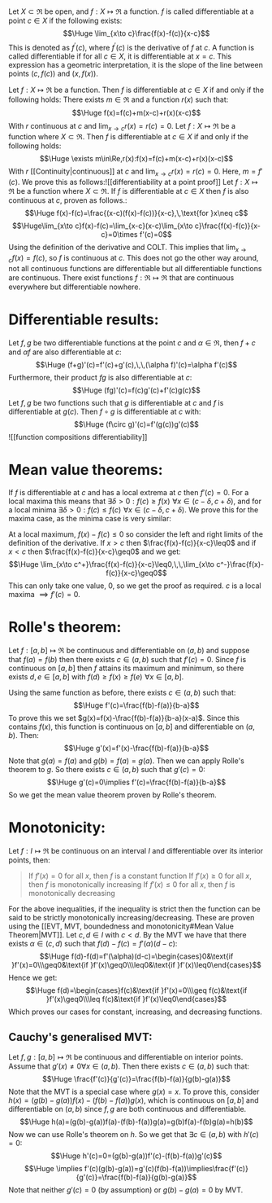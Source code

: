 
Let $X\subset\Re$ be open, and $f:X\mapsto\Re$  a function. $f$ is called differentiable at a point $c\in X$ if the following exists:$$\Huge \lim_{x\to c}\frac{f(x)-f(c)}{x-c}$$This is denoted as $f^\prime(c)$, where $f^\prime(c)$ is the derivative of $f$ at $c$. A function is called differentiable if for all $c\in X$, it is differentiable at $x=c$. This expression has a geometric interpretation, it is the slope of the line between points $(c,f(c))$ and $(x,f(x))$.

Let $f:X\mapsto\Re$ be a function. Then $f$ is differentiable at $c\in X$ if and only if the following holds: There exists $m\in\Re$ and a function $r(x)$ such that:$$\Huge f(x)=f(c)+m(x-c)+r(x)(x-c)$$With $r$ continuous at $c$ and $\lim_{x\to c}r(x)=r(c)=0$. Let $f:X\mapsto\Re$ be a function where $X\subset\Re$. Then $f$ is differentiable at $c\in X$ if and only if the following holds:$$\Huge \exists m\in\Re,r(x):f(x)=f(c)+m(x-c)+r(x)(x-c)$$With $r$ [[Continuity|continuous]] at $c$ and $\lim_{x\to c}r(x)=r(c)=0$. Here, $m=f'(c)$. We prove this as follows:![[differentiability at a point proof]]
Let $f:X\mapsto\Re$ be a function where $X\subset\Re$. If $f$ is differentiable at $c\in X$ then $f$ is also continuous at $c$, proven as follows.:$$\Huge f(x)-f(c)=\frac{(x-c)(f(x)-f(c))}{x-c},\,\text{for }x\neq c$$$$\Huge\lim_{x\to c}f(x)-f(c)=\lim_{x-c}(x-c)\lim_{x\to c}\frac{f(x)-f(c)}{x-c}=0\times f'(c)=0$$Using the definition of the derivative and COLT. This implies that $\lim_{x\to c}f(x)=f(c)$, so $f$ is continuous at $c$. This does not go the other way around, not all continuous functions are differentiable but all differentiable functions are continuous. There exist functions $f:\Re\mapsto\Re$ that are continuous everywhere but differentiable nowhere.

# Differentiable results:

Let $f,g$ be two differentiable functions at the point $c$ and $\alpha\in\Re$, then $f+c$ and $\alpha f$ are also differentiable at $c$:$$\Huge (f+g)'(c)=f'(c)+g'(c),\,\,(\alpha f)'(c)=\alpha f'(c)$$Furthermore, their product $fg$ is also differentiable at $c$:$$\Huge (fg)'(c)=f(c)g'(c)+f'(c)g(c)$$
Let $f,g$ be two functions such that $g$ is differentiable at $c$ and $f$ is differentiable at $g(c)$. Then $f\circ g$ is differentiable at $c$ with:$$\Huge  (f\circ g)'(c)=f'(g(c))g'(c)$$![[function compositions differentiability]]
# Mean value theorems:

If $f$ is differentiable at $c$ and has a local extrema at $c$ then $f'(c)=0$. For a local maxima this means that $\exists\delta>0:f(c)\geq f(x)\,\,\forall x\in(c-\delta,c+\delta)$, and for a local minima $\exists\delta>0:f(c)\leq f(c)\,\,\forall x\in(c-\delta,c+\delta)$. We prove this for the maxima case, as the minima case is very similar: 

At a local maximum, $f(x)-f(c)\leq0$ so consider the left and right limits of the definition of the derivative. If $x>c$ then $\frac{f(x)-f(c)}{x-c}\leq0$ and if $x<c$ then $\frac{f(x)-f(c)}{x-c}\geq0$ and we get:$$\Huge \lim_{x\to c^+}\frac{f(x)-f(c)}{x-c}\leq0,\,\,\lim_{x\to c^-}\frac{f(x)-f(c)}{x-c}\geq0$$This can only take one value, $0$, so we get the proof as required. $c$  is a local maxima $\implies f'(c)=0$.

# Rolle's theorem:

Let $f:[a,b]\mapsto\Re$ be continuous and differentiable on $(a,b)$ and suppose that $f(a)=f(b)$ then there exists $c\in(a,b)$ such that $f'(c)=0$. Since $f$ is continuous on $[a,b]$ then $f$ attains its maximum and minimum, so there exists $d,e\in[a,b]$ with $f(d)\geq f(x)\geq f(e)\,\,\forall x\in[a,b]$.

Using the same function as before, there exists $c\in(a,b)$ such that:$$\Huge f'(c)=\frac{f(b)-f(a)}{b-a}$$To prove this we set $g(x)=f(x)-\frac{f(b)-f(a)}{b-a}(x-a)$. Since this contains $f(x)$, this function is continuous on $[a,b]$ and differentiable on $(a,b)$. Then:$$\Huge g'(x)=f'(x)-\frac{f(b)-f(a)}{b-a}$$Note that $g(a)=f(a)$ and $g(b)=f(a)=g(a)$. Then we can apply Rolle's theorem to $g$. So there exists $c\in(a,b)$ such that $g'(c)=0$:$$\Huge g'(c)=0\implies f'(c)=\frac{f(b)-f(a)}{b-a}$$So we get the mean value theorem proven by Rolle's theorem.

# Monotonicity:

Let $f:I\mapsto\Re$ be continuous on an interval $I$ and differentiable over its interior points, then:
> If $f'(x)=0$ for all $x$, then $f$ is a constant function
> If $f'(x)\geq0$ for all $x$, then $f$ is monotonically increasing
> If $f'(x)\leq0$ for all $x$, then $f$ is monotonically decreasing

For the above inequalities, if the inequality is strict then the function can be said to be strictly monotonically increasing/decreasing. These are proven using the [[EVT, MVT, boundedness and monotonicity#Mean Value Theorem|MVT]]. Let $c,d\in I$ with $c<d$. By the MVT we have that there exists $\alpha\in(c,d)$ such that $f(d)-f(c)=f'(\alpha)(d-c)$:$$\Huge f(d)-f(d)=f'(\alpha)(d-c)=\begin{cases}0&\text{if }f'(x)=0\\\geq0&\text{if }f'(x)\geq0\\\leq0&\text{if }f'(x)\leq0\end{cases}$$Hence we get:$$\Huge f(d)=\begin{cases}f(c)&\text{if }f'(x)=0\\\geq f(c)&\text{if }f'(x)\geq0\\\leq f(c)&\text{if }f'(x)\leq0\end{cases}$$Which proves our cases for constant, increasing, and decreasing functions.

## Cauchy's generalised MVT:
Let $f,g:[a,b]\mapsto\Re$ be continuous and differentiable on interior points. Assume that $g'(x)\neq0\forall x\in(a,b)$. Then there exists $c\in(a,b)$ such that:$$\Huge \frac{f'(c)}{g'(c)}=\frac{f(b)-f(a)}{g(b)-g(a)}$$Note that the MVT is a special case where $g(x)=x$. To prove this, consider $h(x)=(g(b)-g(a))f(x)-(f(b)-f(a))g(x)$, which is continuous on $[a,b]$ and differentiable on $(a,b)$ since $f,g$ are both continuous and differentiable.$$\Huge h(a)=(g(b)-g(a))f(a)-(f(b)-f(a))g(a)=g(b)f(a)-f(b)g(a)=h(b)$$Now we can use Rolle's theorem on $h$. So we get that $\exists c\in(a,b)$ with $h'(c)=0$:$$\Huge h'(c)=0=(g(b)-g(a))f'(c)-(f(b)-f(a))g'(c)$$$$\Huge \implies f'(c)(g(b)-g(a))=g'(c)(f(b)-f(a))\implies\frac{f'(c)}{g'(c)}=\frac{f(b)-f(a)}{g(b)-g(a)}$$Note that neither $g'(c)=0$ (by assumption) or $g(b)-g(a)=0$ by MVT.